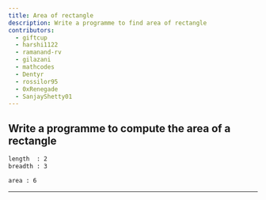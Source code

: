 ```yaml
---
title: Area of rectangle
description: Write a programme to find area of rectangle
contributors:
  - giftcup
  - harshi1122
  - ramanand-rv
  - gilazani
  - mathcodes
  - Dentyr
  - rossilor95
  - 0xRenegade
  - SanjayShetty01
---
```


## Write a programme to compute the area of a rectangle

```txt
length  : 2
breadth : 3

area : 6
```

---
